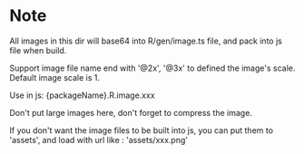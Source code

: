 # Note


All images in this dir will base64 into R/gen/image.ts file, and pack into js file when build. 

Support image file name end with '@2x', '@3x' to defined the image's scale. Default image scale is 1.

Use in js: {packageName}.R.image.xxx

Don't put large images here, don't forget to compress the image.

If you don't want the image files to be built into js, you can put them to 'assets', and load with url like : 'assets/xxx.png'
